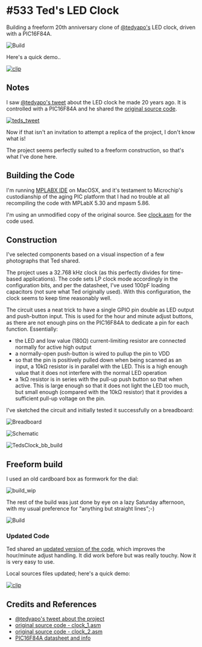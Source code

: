 # #533 Ted's LED Clock

Building a freeform 20th anniversary clone of [@tedyapo's](https://twitter.com/tedyapo) LED clock, driven with a PIC16F84A.

![Build](./assets/TedsClock_build.jpg?raw=true)

Here's a quick demo..

[![clip](https://img.youtube.com/vi/oq4bqvXI8DM/0.jpg)](https://www.youtube.com/watch?v=oq4bqvXI8DM)

## Notes

I saw [@tedyapo's tweet](https://twitter.com/tedyapo/status/1228024969902379009) about the LED clock he made 20 years ago.
It is controlled with a PIC16F84A and he shared the [original source code](https://gist.github.com/tedyapo/5a17257cfacd6c2447a9994b7962ac1a).

[![teds_tweet](./assets/teds_tweet.png?raw=true)](https://twitter.com/tedyapo/status/1228024969902379009)

Now if that isn't an invitation to attempt a replica of the project, I don't know what is!

The project seems perfectly suited to a freeform construction, so that's what I've done here.

## Building the Code

I'm running [MPLABX IDE](https://www.microchip.com/mplab/mplab-x-ide) on MacOSX, and it's testament to
Microchip's custodianship of the aging PIC platform that I had no trouble at all recompiling the code with
MPLabX 5.30 and mpasm 5.86.

I'm using an unmodified copy of the original source. See [clock.asm](./TedsClock.X/clock.asm) for the code used.

## Construction

I've selected components based on a visual inspection of a few photographs that Ted shared.

The project uses a 32.768 kHz clock (as this perfectly divides for time-based applications).
The code sets LP clock mode accordingly in the configuration bits,
and per the datasheet, I've used 100pF loading capacitors (not sure what Ted originally used).
With this configuration, the clock seems to keep time reasonably well.

The circuit uses a neat trick to have a single GPIO pin double as LED output and push-button input.
This is used for the hour and minute adjust buttons, as there are not enough pins on the PIC16F84A
to dedicate a pin for each function. Essentially:

* the LED and low value (180Ω) current-limiting resistor are connected normally for active high output
* a normally-open push-button is wired to pullup the pin to VDD
* so that the pin is positively pulled down when being scanned as an input, a 10kΩ resistor is in parallel with the LED. This is a high enough value that it does not interfere with the normal LED operation
* a 1kΩ resistor is in series with the pull-up push button so that when active. This is large enough so that it does not light the LED too much, but small enough (compared with the 10kΩ resistor) that it provides a sufficient pull-up voltage on the pin.

I've sketched the circuit and initially tested it successfully on a breadboard:

![Breadboard](./assets/TedsClock_bb.jpg?raw=true)

![Schematic](./assets/TedsClock_schematic.jpg?raw=true)

![TedsClock_bb_build](./assets/TedsClock_bb_build.jpg?raw=true)

## Freeform build

I used an old cardboard box as formwork for the dial:

![build_wip](./assets/build_wip.jpg?raw=true)

The rest of the build was just done by eye on a lazy Saturday afternoon, with my usual preference for "anything but straight lines";-)

![Build](./assets/TedsClock_build.jpg?raw=true)

### Updated Code

Ted shared an
[updated version of the code](https://gist.github.com/tedyapo/885f93b2383ac20441e33801e6f8812c),
which improves the hour/minute adjust handling.
It did work before but was really touchy. Now it is very easy to use.

Local sources files updated; here's a quick demo:

[![clip](https://img.youtube.com/vi/4HAepAYWl00/0.jpg)](https://www.youtube.com/watch?v=4HAepAYWl00)

## Credits and References

* [@tedyapo's tweet about the project](https://twitter.com/tedyapo/status/1228024969902379009)
* [original source code - clock_1.asm](https://gist.github.com/tedyapo/5a17257cfacd6c2447a9994b7962ac1a)
* [original source code - clock_2.asm](https://gist.github.com/tedyapo/885f93b2383ac20441e33801e6f8812c)
* [PIC16F84A datasheet and info](https://www.microchip.com/wwwproducts/en/PIC16F84A)
